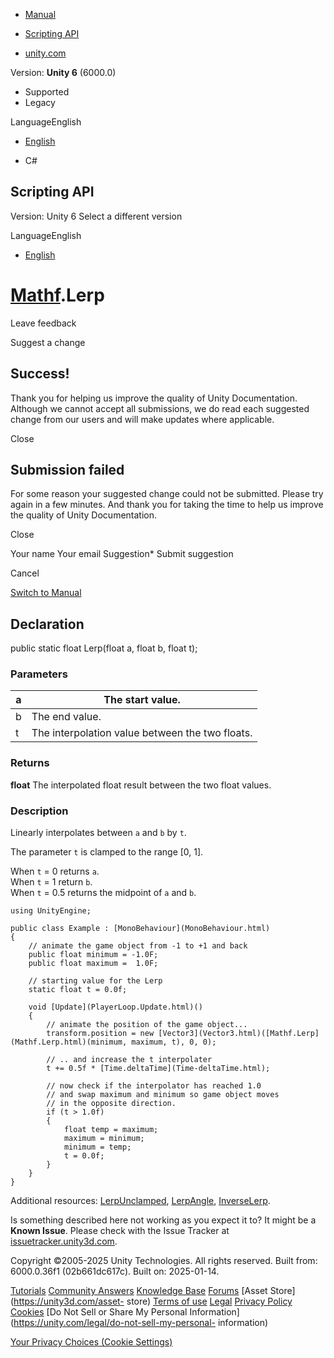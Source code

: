 [ ]()

  * [Manual](../Manual/index.html)
  * [Scripting API](../ScriptReference/index.html)

  * [unity.com](https://unity.com/)

Version: **Unity 6** (6000.0)

  * Supported
  * Legacy

LanguageEnglish

  * [English]()

  * C#

[ ](https://docs.unity3d.com)

## Scripting API

Version: Unity 6 Select a different version

LanguageEnglish

  * [English]()

#  [Mathf](Mathf.html).Lerp

Leave feedback

Suggest a change

## Success!

Thank you for helping us improve the quality of Unity Documentation. Although
we cannot accept all submissions, we do read each suggested change from our
users and will make updates where applicable.

Close

## Submission failed

For some reason your suggested change could not be submitted. Please <a>try
again</a> in a few minutes. And thank you for taking the time to help us
improve the quality of Unity Documentation.

Close

Your name Your email Suggestion* Submit suggestion

Cancel

[Switch to Manual](../Manual/class-Mathf.html "Go to Mathf Component in the
Manual")

## Declaration

public static float Lerp(float a, float b, float t);

### Parameters

a | The start value.  
---|---  
b | The end value.  
t | The interpolation value between the two floats.  
  
### Returns

**float** The interpolated float result between the two float values.

### Description

Linearly interpolates between `a` and `b` by `t`.

The parameter `t` is clamped to the range [0, 1].  
  
When `t` = 0 returns `a`.  
When `t` = 1 return `b`.  
When `t` = 0.5 returns the midpoint of `a` and `b`.

    
    
    using UnityEngine;  
      
    public class Example : [MonoBehaviour](MonoBehaviour.html)
    {
        // animate the game object from -1 to +1 and back
        public float minimum = -1.0F;
        public float maximum =  1.0F;  
      
        // starting value for the Lerp
        static float t = 0.0f;  
      
        void [Update](PlayerLoop.Update.html)()
        {
            // animate the position of the game object...
            transform.position = new [Vector3](Vector3.html)([Mathf.Lerp](Mathf.Lerp.html)(minimum, maximum, t), 0, 0);  
      
            // .. and increase the t interpolater
            t += 0.5f * [Time.deltaTime](Time-deltaTime.html);  
      
            // now check if the interpolator has reached 1.0
            // and swap maximum and minimum so game object moves
            // in the opposite direction.
            if (t > 1.0f)
            {
                float temp = maximum;
                maximum = minimum;
                minimum = temp;
                t = 0.0f;
            }
        }
    }
    

Additional resources: [LerpUnclamped](Mathf.LerpUnclamped.html),
[LerpAngle](Mathf.LerpAngle.html), [InverseLerp](Mathf.InverseLerp.html).

Is something described here not working as you expect it to? It might be a
**Known Issue**. Please check with the Issue Tracker at
[issuetracker.unity3d.com](https://issuetracker.unity3d.com).

Copyright ©2005-2025 Unity Technologies. All rights reserved. Built from:
6000.0.36f1 (02b661dc617c). Built on: 2025-01-14.

[Tutorials](https://unity3d.com/learn) [Community
Answers](https://answers.unity3d.com) [Knowledge
Base](https://support.unity3d.com/hc/en-us)
[Forums](https://forum.unity3d.com) [Asset Store](https://unity3d.com/asset-
store) [Terms of use](https://docs.unity3d.com/Manual/TermsOfUse.html)
[Legal](https://unity.com/legal) [Privacy
Policy](https://unity.com/legal/privacy-policy)
[Cookies](https://unity.com/legal/cookie-policy) [Do Not Sell or Share My
Personal Information](https://unity.com/legal/do-not-sell-my-personal-
information)

[Your Privacy Choices (Cookie Settings)](javascript:void\(0\);)

